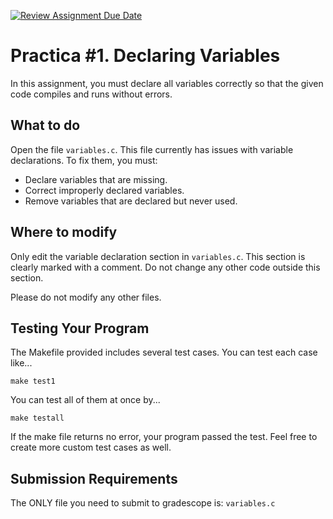 [![Review Assignment Due Date](https://classroom.github.com/assets/deadline-readme-button-22041afd0340ce965d47ae6ef1cefeee28c7c493a6346c4f15d667ab976d596c.svg)](https://classroom.github.com/a/8BDhbidW)
# Practica #1. Declaring Variables

In this assignment, you must declare all variables correctly so that the given code compiles and runs without errors.

## What to do
Open the file `variables.c`. This file currently has issues with variable declarations. To fix them, you must:

- Declare variables that are missing.
- Correct improperly declared variables.
- Remove variables that are declared but never used.

## Where to modify
Only edit the variable declaration section in `variables.c`. This section is clearly marked with a comment. Do not change any other code outside this section.

Please do not modify any other files.

## **Testing Your Program**

The Makefile provided includes several test cases. You can test each case like...

  ```plaintext
  make test1
  ```
You can test all of them at once by...
  ```plaintext
  make testall
  ```
If the make file returns no error, your program passed the test.
Feel free to create more custom test cases as well.

## **Submission Requirements**

The ONLY file you need to submit to gradescope is:
`variables.c`
